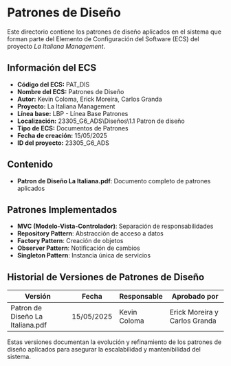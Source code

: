 # Patrones de Diseño

Este directorio contiene los patrones de diseño aplicados en el sistema que forman parte del Elemento de Configuración del Software (ECS) del proyecto *La Italiana   Management*.

## Información del ECS

- **Código del ECS:** PAT_DIS  
- **Nombre del ECS:** Patrones de Diseño  
- **Autor:** Kevin Coloma, Erick Moreira, Carlos Granda
- **Proyecto:** La Italiana   Management  
- **Línea base:** LBP - Línea Base Patrones  
- **Localización:** 23305_G6_ADS\Diseños\1.1 Patron de diseño  
- **Tipo de ECS:** Documentos de Patrones  
- **Fecha de creación:** 15/05/2025  
- **ID del proyecto:** 23305_G6_ADS  

## Contenido

- **Patron de Diseño La Italiana.pdf**: Documento completo de patrones aplicados

## Patrones Implementados

- **MVC (Modelo-Vista-Controlador)**: Separación de responsabilidades
- **Repository Pattern**: Abstracción de acceso a datos
- **Factory Pattern**: Creación de objetos
- **Observer Pattern**: Notificación de cambios
- **Singleton Pattern**: Instancia única de servicios

## Historial de Versiones de Patrones de Diseño

| Versión | Fecha | Responsable | Aprobado por |
|---------|-------|-------------|--------------|
| Patron de Diseño La Italiana.pdf | 15/05/2025 | Kevin Coloma | Erick Moreira y Carlos Granda |

Estas versiones documentan la evolución y refinamiento de los patrones de diseño aplicados para asegurar la escalabilidad y mantenibilidad del sistema.

